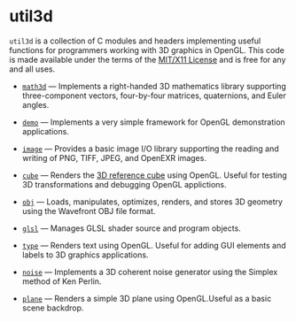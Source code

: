 # util3d

`util3d` is a collection of C modules and headers implementing useful functions for programmers working with 3D graphics in OpenGL. This code is made available under the terms of the [MIT/X11 License](http://www.opensource.org/licenses/mit-license.php) and is free for any and all uses.

-   [`math3d`](math3d) &mdash; Implements a right-handed 3D mathematics library supporting three-component vectors, four-by-four matrices, quaternions, and Euler angles.

-   [`demo`](demo) &mdash; Implements a very simple framework for OpenGL demonstration applications.

-   [`image`](image) &mdash; Provides a basic image I/O library supporting the reading and writing of PNG, TIFF, JPEG, and OpenEXR images.

-   [`cube`](cube) &mdash; Renders the [3D reference cube](cube.pdf) using OpenGL. Useful for testing 3D transformations and debugging OpenGL applictions.

-   [`obj`](obj) &mdash; Loads, manipulates, optimizes, renders, and stores 3D geometry using the Wavefront OBJ file format.

-   [`glsl`](glsl) &mdash; Manages GLSL shader source and program objects.

-   [`type`](type) &mdash; Renders text using OpenGL. Useful for adding GUI elements and labels to 3D graphics applications.

-   [`noise`](noise) &mdash; Implements a 3D coherent noise generator using the Simplex method of Ken Perlin.

-   [`plane`](plane) &mdash; Renders a simple 3D plane using OpenGL.Useful as a basic scene backdrop.
